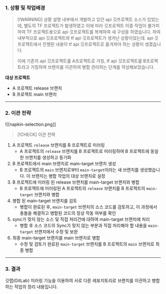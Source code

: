 ### 1. 상황 및 작업배경

> [!WARNING] 상황 설명
> 내부에서 개발하고 있던 api 깃프로젝트 소스가 있었는데, 별도의 TF 프로젝트가 발생하였고 이에 따라 깃프로젝트 이중 작업이 불가피하여 TF 프로젝트용으로 api 깃프로젝트를 복제하여 새 구성을 하였습니다. 하여 내부적으로 api 깃프로젝트와 tf api 깃프로젝트가 생겨난 상황이었는데. api 깃프로젝트에서 진행된 내용이 tf api 깃프로젝트로 옮겨져야 하는 상황이 생겼습니다.
>
> 이에 기존의 api 깃프로젝트를 A프로젝트로 가칭, tf api 깃프로젝트를 B프로젝트라고 가칭하여 브랜치를 이관하여 병합 관리하는 단계를 작성해보았습니다.

**대상 프로젝트**

- A 프로젝트 release 브랜치
- B 프로젝트 main 브랜치

---

### 2. 이관 전략

![[napkin-selection.png]]

> [!CHECK] 이관 전략

1. A 프로젝트 `release` 브랜치를 B 프로젝트로 미러링
   - A 프로젝트의 `release` 브랜치를 B 프로젝트로 미러링하여 B 프로젝트에 동일한 브랜치를 생성하고 동기화
2. B 프로젝트에서 main 브랜치로 main-target 브랜치 생성
   - B 프로젝트의 `main` 브랜치로부터 `main-target`이라는 새 브랜치를 생성했습니다. 이 브랜치는 병합 작업의 대상 브랜치로 설정
3. B 프로젝트에 미러링 된 release 브랜치를 main-target 브랜치와 병합
   - B 프로젝트에 미러링된 A 프로젝트의 `release` 브랜치를 B 프로젝트의 `main-target` 브랜치와 병합
4. 병합 된 main-target 브랜치를 검토
   - 병합이 완료된 후, `main-target` 브랜치의 소스 코드를 검토하고, 이 과정에서 충돌을 해결하고 병합된 코드의 정상 작동 여부를 확인
5. sync가 맞지 않는 소스 및 직접 처리건에 대하여 main-target 브랜치에 처리
   - 병합 후 소스 코드의 Sync가 맞지 않는 부분과 직접 처리해야 할 내용을 `main-target` 브랜치에서 수정 및 보완
6. 최종 main-target 브랜치를 main 브랜치로 병합
   - 수정 및 검토가 완료된 `main-target` 브랜치를 B 프로젝트의 `main` 브랜치로 최종 병합

---

### 3. 결과

깃랩(GitLab) 미러링 기능을 이용하여 서로 다른 레포지토리로 브랜치를 이관하고 병합하는 작업의 정리 내용입니다.
